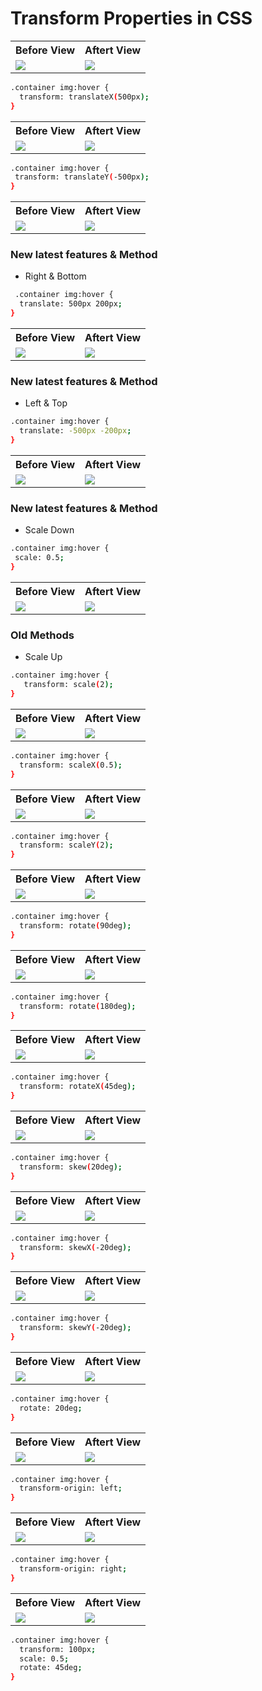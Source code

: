 # Transform Properties in CSS

<table>
  <tr>                    
   
   <th>Before View</th>
   <th>Aftert View</th>

</tr>
  
  
<tr>

<td>

<img src="https://github.com/mdsomad/Web-Development/assets/103892160/d4dd68bf-fb54-4e64-90c0-b6bce352ca9a"/>

</td>
<td>

<img src="https://github.com/mdsomad/Web-Development/assets/103892160/ae9d12db-d83c-487f-b1a2-b64987e3eda4"/>

</td>


</tr>

</table>


```sh
.container img:hover {
  transform: translateX(500px);
}
```






<table>
  <tr>                    
   
   <th>Before View</th>
   <th>Aftert View</th>

</tr>
  
  
<tr>

<td>

<img src="https://github.com/mdsomad/Web-Development/assets/103892160/d4dd68bf-fb54-4e64-90c0-b6bce352ca9a"/>

</td>
<td>

<img src="https://github.com/mdsomad/Web-Development/assets/103892160/81f645fc-7faf-4ab0-858d-1c7b60cf5e77"/>

</td>


</tr>

</table>


```sh
.container img:hover {
 transform: translateY(-500px); 
}
```








<table>
  <tr>                    
   
   <th>Before View</th>
   <th>Aftert View</th>

</tr>
  
  
<tr>

<td>

<img src="https://github.com/mdsomad/Web-Development/assets/103892160/d4dd68bf-fb54-4e64-90c0-b6bce352ca9a"/>

</td>
<td>

<img src="https://github.com/mdsomad/Web-Development/assets/103892160/078ecadd-b489-456f-9a31-f0d964e81757"/>

</td>


</tr>

</table>

###  New latest features & Method
- Right & Bottom
```sh
 .container img:hover {
  translate: 500px 200px;
}
```








<table>
  <tr>                    
   
   <th>Before View</th>
   <th>Aftert View</th>

</tr>
  
  
<tr>

<td>

<img src="https://github.com/mdsomad/Web-Development/assets/103892160/d4dd68bf-fb54-4e64-90c0-b6bce352ca9a"/>
</td>
<td>

<img src="https://github.com/mdsomad/Web-Development/assets/103892160/962114c8-90df-4419-977f-40a0c853edfb"/>

</td>


</tr>

</table>

###  New latest features & Method
- Left & Top
```sh
.container img:hover {
  translate: -500px -200px;
}
```






<table>
  <tr>                    
   
   <th>Before View</th>
   <th>Aftert View</th>

</tr>
  
  
<tr>

<td>

<img src="https://github.com/mdsomad/Web-Development/assets/103892160/d4dd68bf-fb54-4e64-90c0-b6bce352ca9a"/>
</td>
<td>

<img src="https://github.com/mdsomad/Web-Development/assets/103892160/091c69c5-50ea-430b-8f71-37169521d564" />

</td>


</tr>

</table>

### New latest features & Method
- Scale Down
```sh
.container img:hover {
 scale: 0.5;
}
```






<table>
  <tr>                    
   
   <th>Before View</th>
   <th>Aftert View</th>

</tr>
  
  
<tr>

<td>

<img src="https://github.com/mdsomad/Web-Development/assets/103892160/d4dd68bf-fb54-4e64-90c0-b6bce352ca9a"/>

</td>
<td>

<img src="https://github.com/mdsomad/Web-Development/assets/103892160/f81ec758-885a-43fc-8cfd-e20ed9e37224"/>

</td>


</tr>

</table>

### Old Methods
- Scale Up
```sh
.container img:hover {
   transform: scale(2);
}
```






<table>
  <tr>                    
   
   <th>Before View</th>
   <th>Aftert View</th>

</tr>
  
  
<tr>

<td>

<img src="https://github.com/mdsomad/Web-Development/assets/103892160/d4dd68bf-fb54-4e64-90c0-b6bce352ca9a"/>

</td>
<td>

<img src="https://github.com/mdsomad/Web-Development/assets/103892160/3ec7a308-5543-49e2-8b17-f5ebcdd24d31"/>

</td>


</tr>

</table>


```sh
.container img:hover {
  transform: scaleX(0.5);
}
```





<table>
  <tr>                    
   
   <th>Before View</th>
   <th>Aftert View</th>

</tr>
  
  
<tr>

<td>

<img src="https://github.com/mdsomad/Web-Development/assets/103892160/d4dd68bf-fb54-4e64-90c0-b6bce352ca9a"/>
</td>
<td>

<img src="https://github.com/mdsomad/Web-Development/assets/103892160/aee31257-b837-446e-a871-ce9a2e5845ce" />

</td>


</tr>

</table>

```sh
.container img:hover {
  transform: scaleY(2);
}
```







<table>
  <tr>                    
   
   <th>Before View</th>
   <th>Aftert View</th>

</tr>
  
  
<tr>

<td>

<img src="https://github.com/mdsomad/Web-Development/assets/103892160/d4dd68bf-fb54-4e64-90c0-b6bce352ca9a"/>

</td>
<td>

<img src="https://github.com/mdsomad/Web-Development/assets/103892160/18021b2a-abb1-469f-be90-b8b35773f667" />

</td>


</tr>

</table>


```sh
.container img:hover {
  transform: rotate(90deg); 
}
```







<table>
  <tr>                    
   
   <th>Before View</th>
   <th>Aftert View</th>

</tr>
  
  
<tr>

<td>

<img src="https://github.com/mdsomad/Web-Development/assets/103892160/d4dd68bf-fb54-4e64-90c0-b6bce352ca9a"/>

</td>
<td>

<img src="https://github.com/mdsomad/Web-Development/assets/103892160/b9bdfb74-8be9-41ea-ba90-13c94c1c3259" />

</td>


</tr>

</table>


```sh
.container img:hover {
  transform: rotate(180deg);
}
```





<table>
  <tr>                    
   
   <th>Before View</th>
   <th>Aftert View</th>

</tr>
  
  
<tr>

<td>

<img src="https://github.com/mdsomad/Web-Development/assets/103892160/d4dd68bf-fb54-4e64-90c0-b6bce352ca9a"/>

</td>
<td>

<img src="https://github.com/mdsomad/Web-Development/assets/103892160/17e8fc0d-b9d1-4dc0-bdc1-28739100c74a"/>

</td>


</tr>

</table>

```sh
.container img:hover {
  transform: rotateX(45deg);
}
```





<table>
  <tr>                    
   
   <th>Before View</th>
   <th>Aftert View</th>

</tr>
  
  
<tr>

<td>

<img src="https://github.com/mdsomad/Web-Development/assets/103892160/d4dd68bf-fb54-4e64-90c0-b6bce352ca9a"/>

</td>
<td>

<img src="https://github.com/mdsomad/Web-Development/assets/103892160/55c81e46-9fff-438f-bfaa-0fbbac5d11cd"/>

</td>


</tr>

</table>

```sh
.container img:hover {
  transform: skew(20deg);
}
```



<table>
  <tr>                    
   
   <th>Before View</th>
   <th>Aftert View</th>

</tr>
  
  
<tr>

<td>

<img src="https://github.com/mdsomad/Web-Development/assets/103892160/d4dd68bf-fb54-4e64-90c0-b6bce352ca9a"/>

</td>
<td>

<img src="https://github.com/mdsomad/Web-Development/assets/103892160/7eb1488e-7e23-4dc8-9cb5-3fe7de1ed347"/>

</td>


</tr>

</table>

```sh
.container img:hover {
  transform: skewX(-20deg);
}
```




<table>
  <tr>                    
   
   <th>Before View</th>
   <th>Aftert View</th>

</tr>
  
  
<tr>

<td>

<img src="https://github.com/mdsomad/Web-Development/assets/103892160/d4dd68bf-fb54-4e64-90c0-b6bce352ca9a"/>

</td>
<td>

<img src="https://github.com/mdsomad/Web-Development/assets/103892160/75fa2d16-27b8-4de2-90fa-3e0d3b6816de"/>

</td>


</tr>

</table>

```sh
.container img:hover {
  transform: skewY(-20deg);
}
```


<table>
  <tr>                    
   
   <th>Before View</th>
   <th>Aftert View</th>

</tr>
  
  
<tr>

<td>

<img src="https://github.com/mdsomad/Web-Development/assets/103892160/d4dd68bf-fb54-4e64-90c0-b6bce352ca9a"/>

</td>
<td>

<img src="https://github.com/mdsomad/Web-Development/assets/103892160/75fa2d16-27b8-4de2-90fa-3e0d3b6816de"/>

</td>


</tr>

</table>

```sh
.container img:hover {
  rotate: 20deg;
}
```




<table>
  <tr>                    
   
   <th>Before View</th>
   <th>Aftert View</th>

</tr>
  
  
<tr>

<td>

<img src="https://github.com/mdsomad/Web-Development/assets/103892160/d4dd68bf-fb54-4e64-90c0-b6bce352ca9a"/>

</td>
<td>

<img src="https://github.com/mdsomad/Web-Development/assets/103892160/75fa2d16-27b8-4de2-90fa-3e0d3b6816de"/>

</td>


</tr>

</table>

```sh
.container img:hover {
  transform-origin: left;
}
```


<table>
  <tr>                    
   
   <th>Before View</th>
   <th>Aftert View</th>

</tr>
  
  
<tr>

<td>

<img src="https://github.com/mdsomad/Web-Development/assets/103892160/d4dd68bf-fb54-4e64-90c0-b6bce352ca9a"/>

</td>
<td>

<img src="https://github.com/mdsomad/Web-Development/assets/103892160/75fa2d16-27b8-4de2-90fa-3e0d3b6816de"/>

</td>


</tr>

</table>

```sh
.container img:hover {
  transform-origin: right;
}
```


<table>
  <tr>                    
   
   <th>Before View</th>
   <th>Aftert View</th>

</tr>
  
  
<tr>

<td>

<img src="https://github.com/mdsomad/Web-Development/assets/103892160/d4dd68bf-fb54-4e64-90c0-b6bce352ca9a"/>

</td>
<td>

<img src="https://github.com/mdsomad/Web-Development/assets/103892160/75fa2d16-27b8-4de2-90fa-3e0d3b6816de"/>

</td>


</tr>

</table>

```sh
.container img:hover {
  transform: 100px;
  scale: 0.5;
  rotate: 45deg;
}
```
